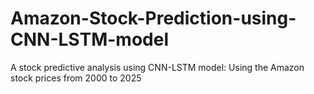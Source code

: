 # Amazon-Stock-Prediction-using-CNN-LSTM-model
A stock predictive analysis using CNN-LSTM model: Using the Amazon stock prices from 2000 to 2025
